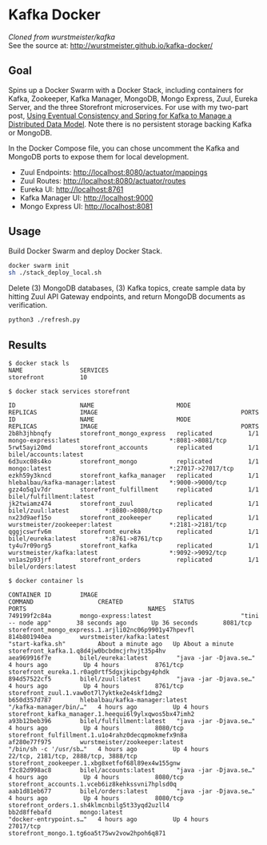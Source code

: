 # Kafka Docker

_Cloned from wurstmeister/kafka_  
See the source at: <http://wurstmeister.github.io/kafka-docker/>

## Goal

Spins up a Docker Swarm with a Docker Stack, including containers for Kafka, Zookeeper, Kafka Manager, MongoDB, Mongo Express, Zuul, Eureka Server, and the three Storefront microservices. For use with my two-part post, [Using Eventual Consistency and Spring for Kafka to Manage a Distributed Data Model](https://wp.me/p1RD28-5SF). Note there is no persistent storage backing Kafka or MongoDB.

In the Docker Compose file, you can chose uncomment the Kafka and MongoDB ports to expose them for local development.

-   Zuul Endpoints: <http://localhost:8080/actuator/mappings>
-   Zuul Routes: <http://localhost:8080/actuator/routes>
-   Eureka UI: <http://localhost:8761>
-   Kafka Manager UI: <http://localhost:9000>
-   Mongo Express UI: <http://localhost:8081>

## Usage

Build Docker Swarm and deploy Docker Stack.

```bash
docker swarm init
sh ./stack_deploy_local.sh
```

Delete (3) MongoDB databases, (3) Kafka topics, create sample data by hitting Zuul API Gateway endpoints, and return MongoDB documents as verification.

```bash
python3 ./refresh.py
```

## Results

```text
$ docker stack ls
NAME                SERVICES
storefront          10

$ docker stack services storefront

ID                  NAME                       MODE                REPLICAS            IMAGE                                        PORTS
ID                  NAME                       MODE                REPLICAS            IMAGE                                        PORTS
2b8h3jhbnqfy        storefront_mongo_express   replicated          1/1                 mongo-express:latest                         *:8081->8081/tcp
5rwt5ayi20md        storefront_accounts        replicated          1/1                 bilel/accounts:latest
6d3uxc08s4ko        storefront_mongo           replicated          1/1                 mongo:latest                                 *:27017->27017/tcp
ezkh59y3kncd        storefront_kafka_manager   replicated          1/1                 hlebalbau/kafka-manager:latest               *:9000->9000/tcp
gzz4o5q1v7dr        storefront_fulfillment     replicated          1/1                 bilel/fulfillment:latest
jk2twiamz474        storefront_zuul            replicated          1/1                 bilel/zuul:latest          *:8080->8080/tcp
nx23d9aef15o        storefront_zookeeper       replicated          1/1                 wurstmeister/zookeeper:latest                *:2181->2181/tcp
qggjcswrfv6m        storefront_eureka          replicated          1/1                 bilel/eureka:latest        *:8761->8761/tcp
ty4u7r09org5        storefront_kafka           replicated          1/1                 wurstmeister/kafka:latest                    *:9092->9092/tcp
vn1as2p93jrf        storefront_orders          replicated          1/1                 bilel/orders:latest

$ docker container ls

CONTAINER ID        IMAGE                                        COMMAND                  CREATED              STATUS              PORTS                                  NAMES
749199f2c84a        mongo-express:latest                         "tini -- node app"       38 seconds ago       Up 36 seconds       8081/tcp                               storefront_mongo_express.1.arjli02nc06p9901y47hpevfl
814b801940ea        wurstmeister/kafka:latest                    "start-kafka.sh"         About a minute ago   Up About a minute                                          storefront_kafka.1.q8d4jw0bcbdmcjrhvjt35p4hv
aea969916f7e        bilel/eureka:latest        "java -jar -Djava.se…"   4 hours ago          Up 4 hours          8761/tcp                               storefront_eureka.1.r0ag0rtf5dgxjkipcbgy4phdk
894d57522cf5        bilel/zuul:latest          "java -jar -Djava.se…"   4 hours ago          Up 4 hours          8761/tcp                               storefront_zuul.1.vaw0ot7l7yktke2e4skf1dmg2
b650d357d787        hlebalbau/kafka-manager:latest               "/kafka-manager/bin/…"   4 hours ago          Up 4 hours                                                 storefront_kafka_manager.1.heequi6l9ylxqwos5bx47imh2
a93b12beb396        bilel/fulfillment:latest   "java -jar -Djava.se…"   4 hours ago          Up 4 hours          8080/tcp                               storefront_fulfillment.1.u1o4rahz0decqpmokmefx9n8a
af280e77f975        wurstmeister/zookeeper:latest                "/bin/sh -c '/usr/sb…"   4 hours ago          Up 4 hours          22/tcp, 2181/tcp, 2888/tcp, 3888/tcp   storefront_zookeeper.1.xbg8xetfof68l89ex4w155gnw
f2c82d998ac8        bilel/accounts:latest      "java -jar -Djava.se…"   4 hours ago          Up 4 hours          8080/tcp                               storefront_accounts.1.vceb6iz8kehkssvni7hplsd0q
aab1d81eb677        bilel/orders:latest        "java -jar -Djava.se…"   4 hours ago          Up 4 hours          8080/tcp                               storefront_orders.1.sh4klmcnbilg5t33yqd2uzll4
bb2d8ffebafd        mongo:latest                                 "docker-entrypoint.s…"   4 hours ago          Up 4 hours          27017/tcp                              storefront_mongo.1.tg6oa5t75wv2vow2hpoh6q871
```
